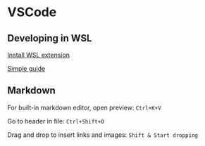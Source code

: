 # VSCode

## Developing in WSL

[Install WSL extension](https://marketplace.visualstudio.com/items?itemName=ms-vscode-remote.remote-wsl)

[Simple guide](https://code.visualstudio.com/docs/remote/wsl)

## Markdown

For built-in markdown editor, open preview: `Ctrl+K+V`

Go to header in file: `Ctrl+Shift+O`

Drag and drop to insert links and images: `Shift & Start dropping`
